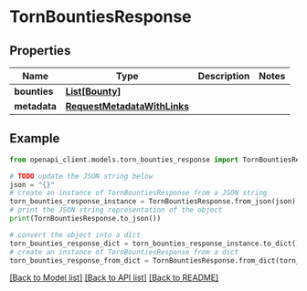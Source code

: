 # TornBountiesResponse


## Properties

Name | Type | Description | Notes
------------ | ------------- | ------------- | -------------
**bounties** | [**List[Bounty]**](Bounty.md) |  | 
**metadata** | [**RequestMetadataWithLinks**](RequestMetadataWithLinks.md) |  | 

## Example

```python
from openapi_client.models.torn_bounties_response import TornBountiesResponse

# TODO update the JSON string below
json = "{}"
# create an instance of TornBountiesResponse from a JSON string
torn_bounties_response_instance = TornBountiesResponse.from_json(json)
# print the JSON string representation of the object
print(TornBountiesResponse.to_json())

# convert the object into a dict
torn_bounties_response_dict = torn_bounties_response_instance.to_dict()
# create an instance of TornBountiesResponse from a dict
torn_bounties_response_from_dict = TornBountiesResponse.from_dict(torn_bounties_response_dict)
```
[[Back to Model list]](../README.md#documentation-for-models) [[Back to API list]](../README.md#documentation-for-api-endpoints) [[Back to README]](../README.md)


